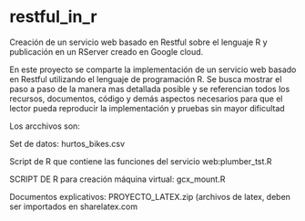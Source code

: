 # restful_in_r
Creación de un servicio web basado en Restful sobre el lenguaje R y publicación en un RServer creado en Google cloud.

En este proyecto se comparte la implementación de un servicio web basado en Restful utilizando el lenguaje de programación R. Se busca mostrar el paso a paso de la manera mas detallada posible y se referencian todos los recursos, documentos, código y demás aspectos necesarios para que el lector pueda reproducir la implementación y pruebas sin mayor dificultad

Los arcchivos son:

Set de datos: hurtos_bikes.csv

Script de R que contiene las funciones  del servicio web:plumber_tst.R 

SCRIPT DE R para creación máquina virtual: gcx_mount.R

Documentos explicativos: PROYECTO_LATEX.zip (archivos de latex, deben ser importados en sharelatex.com
